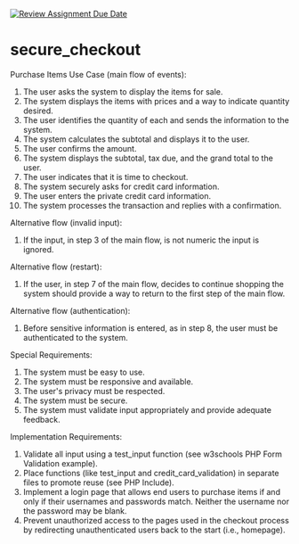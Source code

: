 [![Review Assignment Due Date](https://classroom.github.com/assets/deadline-readme-button-22041afd0340ce965d47ae6ef1cefeee28c7c493a6346c4f15d667ab976d596c.svg)](https://classroom.github.com/a/1Ee7W2R2)
# secure_checkout
Purchase Items Use Case (main flow of events):

1. The user asks the system to display the items for sale.
2. The system displays the items with prices and a way to indicate quantity desired.
3. The user identifies the quantity of each and sends the information to the system.
4. The system calculates the subtotal and displays it to the user.
5. The user confirms the amount.
6. The system displays the subtotal, tax due, and the grand total to the user.
7. The user indicates that it is time to checkout.
8. The system securely asks for credit card information.
9. The user enters the private credit card information.
10. The system processes the transaction and replies with a confirmation.

Alternative flow (invalid input):

1. If the input, in step 3 of the main flow, is not numeric the input is ignored.

Alternative flow (restart):

1. If the user, in step 7 of the main flow, decides to continue shopping the system should provide a way to return to the first step of the main flow.

Alternative flow (authentication):

1. Before sensitive information is entered, as in step 8, the user must be authenticated to the system.

Special Requirements:

1. The system must be easy to use.
2. The system must be responsive and available.
3. The user's privacy must be respected.
4. The system must be secure.
5. The system must validate input appropriately and provide adequate feedback.

Implementation Requirements:

1. Validate all input using a test_input function (see w3schools PHP Form Validation example).
2. Place functions (like test_input and credit_card_validation) in separate files to promote reuse (see PHP Include).
3. Implement a login page that allows end users to purchase items if and only if their usernames and passwords match.  Neither the username nor the password may be blank.
4. Prevent unauthorized access to the pages used in the checkout process by redirecting unauthenticated users back to the start (i.e., homepage).
